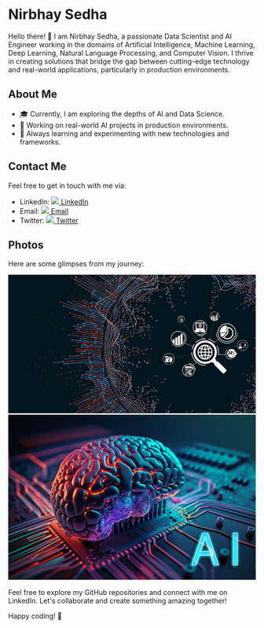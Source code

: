 # Nirbhay Sedha

Hello there! 👋 I am Nirbhay Sedha, a passionate Data Scientist and AI Engineer working in the domains of Artificial Intelligence, Machine Learning, Deep Learning, Natural Language Processing, and Computer Vision. I thrive in creating solutions that bridge the gap between cutting-edge technology and real-world applications, particularly in production environments.

## About Me

- 🎓 Currently, I am exploring the depths of AI and Data Science.
- 💼 Working on real-world AI projects in production environments.
- 🌱 Always learning and experimenting with new technologies and frameworks.

## Contact Me

Feel free to get in touch with me via:

- LinkedIn: [<img src="https://img.icons8.com/color/48/000000/linkedin.png" width="24"/> LinkedIn](https://www.linkedin.com/in/nirbhay-sedha-4b103a252/)
- Email: [<img src="https://img.icons8.com/color/48/000000/email.png" width="24"/> Email](mailto:sedha9nirbhay@gmail.com)
- Twitter: [<img src="https://img.icons8.com/color/48/000000/twitter.png" width="24"/> Twitter](https://twitter.com/sedha9nirbhay)

## Photos

Here are some glimpses from my journey:

![Image 1](IMG_2775.JPG) ![Image 2](IMG_2777.JPG)

Feel free to explore my GitHub repositories and connect with me on LinkedIn. Let's collaborate and create something amazing together!

Happy coding! 🚀

